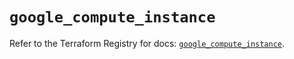 # `google_compute_instance`

Refer to the Terraform Registry for docs: [`google_compute_instance`](https://registry.terraform.io/providers/hashicorp/google/6.48.0/docs/resources/compute_instance).
